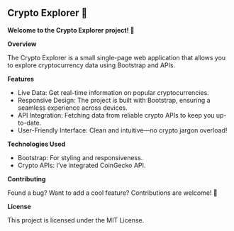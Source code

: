 ## Crypto Explorer 🚀

__Welcome to the Crypto Explorer project! 🌟__

**Overview**

The Crypto Explorer is a small single-page web application that allows you to explore cryptocurrency data using Bootstrap and APIs.

**Features**

- Live Data: Get real-time information on popular cryptocurrencies.
-	Responsive Design: The project is built with Bootstrap, ensuring a seamless experience across devices.
-	API Integration: Fetching data from reliable crypto APIs to keep you up-to-date.
- User-Friendly Interface: Clean and intuitive—no crypto jargon overload!

**Technologies Used**

-	Bootstrap: For styling and responsiveness.
-	Crypto APIs: I’ve integrated CoinGecko API.

**Contributing**

Found a bug? Want to add a cool feature? Contributions are welcome! 🤝

**License**

This project is licensed under the MIT License.
